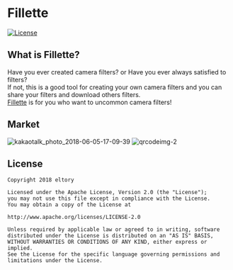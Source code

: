 # Fillette
[![License](https://img.shields.io/badge/License-Apache%202.0-blue.svg)](https://opensource.org/licenses/Apache-2.0)

## What is Fillette?

Have you ever created camera filters? or Have you ever always satisfied to filters?
<br>If not, this is a good tool for creating your own camera filters and you can share your filters and download others filters.
<br/> [Fillette](https://play.google.com/store/apps/details?id=com.lsh.kkotest) is for you who want to uncommon camera filters!

## Market


![kakaotalk_photo_2018-06-05-17-09-39](https://user-images.githubusercontent.com/20057558/41189200-ee3cab2e-6c04-11e8-8ea9-8ca68ef9bd47.png)
![qrcodeimg-2](https://user-images.githubusercontent.com/20057558/41189356-6643af08-6c07-11e8-87a9-20f0420d0ee2.jpg)




## License 
 ```code
Copyright 2018 eltory

Licensed under the Apache License, Version 2.0 (the "License");
you may not use this file except in compliance with the License.
You may obtain a copy of the License at

http://www.apache.org/licenses/LICENSE-2.0

Unless required by applicable law or agreed to in writing, software
distributed under the License is distributed on an "AS IS" BASIS,
WITHOUT WARRANTIES OR CONDITIONS OF ANY KIND, either express or implied.
See the License for the specific language governing permissions and
limitations under the License.
```
